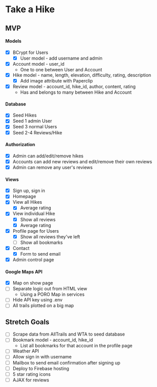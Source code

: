 # Take a Hike

## MVP

#### Models
- [x] BCrypt for Users
  - [x] User model - add username and admin
- [x] Account model - user_id
  * One to one between User and Account
- [x] Hike model - name, length, elevation, difficulty, rating, description
  - [x] Add image attribute with Paperclip
- [x] Review model - account_id, hike_id, author, content, rating
  * Has and belongs to many between Hike and Account

#### Database
- [x] Seed Hikes
- [x] Seed 1 admin User
- [x] Seed 3 normal Users
- [x] Seed 2-4 Reviews/Hike

#### Authorization
- [x] Admin can add/edit/remove hikes
- [x] Accounts can add new reviews and edit/remove their own reviews
- [x] Admin can remove any user's reviews

#### Views
- [x] Sign up, sign in
- [X] Homepage
- [x] View all Hikes
  - [x] Average rating
- [x] View individual Hike
  - [x] Show all reviews
  - [x] Average rating
- [x] Profile page for Users
  - [x] Show all reviews they've left
  - [ ] Show all bookmarks
- [x] Contact
  - [x] Form to send email
- [x] Admin control page

#### Google Maps API
- [x] Map on show page
- [ ] Separate logic out from HTML view
  * Using a PORO Map in services
- [ ] Hide API key using .env
- [ ] All trails plotted on a big map

## Stretch Goals
- [ ] Scrape data from AllTrails and WTA to seed database
- [ ] Bookmark model - account_id, hike_id
  * List all bookmarks for that account in the profile page
- [ ] Weather API
- [ ] Allow sign in with username
- [ ] Mailbox to send email confirmation after signing up
- [ ] Deploy to Firebase hosting
- [ ] 5 star rating icons
- [ ] AJAX for reviews
